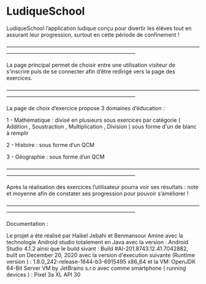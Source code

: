 # LudiqueSchool


LudiqueSchool l’application ludique conçu pour divertir les élèves tout en assurant leur progression, surtout en cette période de confinement !

————————————————————————————————————————————————————————————

La page principal permet de choisir entre une utilisation visiteur de s’inscrire puis de se connecter afin d’être redirigé vers la page des exercices.


————————————————————————————————————————————————————————————

La page de choix d’exercice propose 3 domaines  d’éducation : 

1 - Mathématique : divisé en plusieurs sous exercices par catégorie ( Addition , Soustraction , Multiplication , Division ) sous forme d'un de blanc à remplir

2 - Histoire : sous forme d’un QCM 

3 - Géographie : sous forme d’un QCM 

————————————————————————————————————————————————————————————

Après la réalisation des exercices l’utilisateur pourra voir ses résultats : note et moyenne afin de constater ses progression pour pouvoir s’améliorer  !

————————————————————————————————————————————————————————————

Documentation : 

Le projet a été réalisé par Haikel Jebahi et Benmansour Amine avec la technologie Android studio totalement en Java avec la version : Android Studio 4.1.2 
ainsi que le build sivant : Build #AI-201.8743.12.41.7042882, built on December 20, 2020
avec la version d'éxecution suivante (Runtime version ) : 1.8.0_242-release-1644-b3-6915495 x86_64
et la VM: OpenJDK 64-Bit Server VM by JetBrains s.r.o
avec comme smartphone ( running devices ) : Pixel 3a XL API 30

